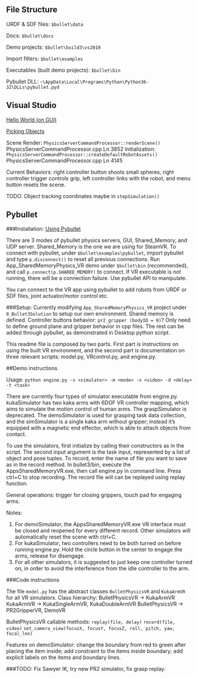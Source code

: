 ## File Structure

URDF & SDF files: `$bullet\data`

Docs: `$bullet\docs`

Demo projects: `$bullet\build3\vs2010`

Import filters: `$bullet\examples`

Executables (built demo projects): `$bullet\bin`

Pybullet DLL: `~\AppData\Local\Programs\Python\Python36-32\DLLs\pybullet.pyd`

## Visual Studio

[Hello World (on GUI)](http://bulletphysics.org/mediawiki-1.5.8/index.php/Creating_a_project_from_scratch#Download_and_install_CMake)

[Picking Objects](http://bulletphysics.org/mediawiki-1.5.8/index.php/Picking)

Scene Render: `PhysicsServerCommandProcessor::renderScene()`      PhysicsServerCommandProcessor.cpp     Ln 3852
Initialization: `PhysicsServerCommandProcessor::createDefaultRobotAssets()`      PhysicsServerCommandProcessor.cpp     Ln 4145

Current Behaviors: right controller button shoots small spheres, right controller trigger controls grip, left controller links with the robot, and menu button resets the scene.

TODO: Object tracking coordinates maybe in `stepSimulation()`

## Pybullet

###Installation: 
[Using Pybullet](http://bulletphysics.org/mediawiki-1.5.8/index.php/Using_pybullet)

There are 3 modes of pybullet physics servers, GUI, Shared_Memory, and UDP server. Shared_Memory is the one we are using for SteamVR. To connect with pybullet, under `$bullet\examples\pybullet`, import pybullet and type `p.disconnect()` to reset all previous connections. Run App_SharedMemoryPhysics_VR demo under `$bullet\bin` (recommended),  and call `p.connect(p.SHARED_MEMORY)` to connect. If VR executable is not running, there will be a connection failure. Use pybullet API to manipulate.

You can connect to the VR app using pybullet to add robots from URDF or SDF files, joint actuator/motor control etc.

###Setup:
Currently modifying `App_SharedMemoryPhysics_VR` project under `0_Bullet3Solution` to setup our own environment. Shared memory is defined. Controller buttons behavior: `pr2_gripper (bodyID = 0)`? Only need to define ground plane and gripper behavior in cpp files. The rest can be added through pybullet, as demonstrated in Desktop python script.

This readme file is composed by two parts. First part is instructions on using the built VR environment, and the second part is documentation on three relevant scripts: model.py, VRcontrol.py, and engine.py.

##Demo instructions

Usage: `python engine.py -s <simulator> -m <mode> -v <video> -d <delay> -t <task>`

There are currently four types of simulator executable from engine.py. kukaSimulator has two kaka arms with 6DOF VR controller mapping, which aims to simulate the motion control of human arms. The graspSimulator is deprecated. The demoSimulator is used for grasping task data collection, and the simSimulator is a single kaka arm without gripper; instead it’s equipped with a magnetic end effector, which is able to attach objects from contact.

To use the simulators, first initialize by calling their constructors as in the script. The second input argument is the task input, represented by a list of object and pose tuples. To record, enter the name of file you want to save as in the record method. In bullet3/bin, execute the AppsSharedMemoryVR.exe, then call engine.py in command line. Press ctrl+C to stop recording. The record file will can be replayed using replay function. 

General operations: trigger for closing grippers, touch pad for engaging arms.

Notes:
1. For demoSimulator, the AppsSharedMemoryVR.exe VR interface must be closed and reopened for every different record. Other simulators will automatically reset the scene with ctrl+C.
2. For kukaSimulator, two controllers need to be both turned on before running engine.py. Hold the circle button in the center to engage the arms, release for disengage. 
3. For all other simulators, it is suggested to just keep one controller turned on, in order to avoid the interference from the idle controller to the arm.

###Code instructions

The file `model.py` has the abstract classes `BulletPhysicsVR` and `KukaArmVR` for all VR simulators. Class hierarchy: 
BulletPhysicsVR -> KukaArmVR 
KukaArmVR -> KukaSingleArmVR, KukaDoubleArmVR
BulletPhysicsVR -> PR2GripperVR, DemoVR

BulletPhysicsVR callable methods:
`replay(file, delay)`
`record(file, video)`
`set_camera_view(focusX, focusY, focusZ, roll, pitch, yaw, focal_len)`

Features on demoSimulator: change the boundary from red to green after placing the item inside; add constraint to the items inside boundary; add explicit labels on the items and boundary lines.

###TODO: Fix Sawyer IK, try new PR2 simulator, fix grasp replay.

